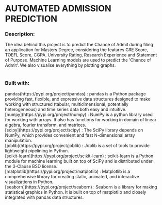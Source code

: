 <h1>AUTOMATED ADMISSION PREDICTION</h1>
<h3>Description:</h3>
The idea behind this project is to predict the Chance of Admit during filing an application for Masters Degree, considering the features GRE Score, TOEFL Score, CGPA, University Rating, Research Experience and Statement of Purpose. Machine Learning models are used to predict the 'Chance of Admit'. We also visualise everything by plotting graphs.</br></br>
<h3>Built with:</h3>
pandas(https://pypi.org/project/pandas) : pandas is a Python package providing fast, flexible, and expressive data structures designed to make working with structured (tabular, multidimensional, potentially heterogeneous) and time series data both easy and intuitive. </br>
[numpy](https://pypi.org/project/numpy) : NumPy is a python library used for working with arrays. It also has functions for working in domain of linear algebra, fourier transform, and matrices.</br>
[scipy](https://pypi.org/project/scipy) : The SciPy library depends on NumPy, which provides convenient and fast N-dimensional array manipulation.</br>
[joblib](https://pypi.org/project/joblib) : Joblib is a set of tools to provide lightweight pipelining in Python. </br>
[scikit-learn](https://pypi.org/project/scikit-learn) : scikit-learn is a Python module for machine learning built on top of SciPy and is distributed under the 3-Clause BSD license.</br>
[matplotlib](https://pypi.org/project/matplotlib) : Matplotlib is a comprehensive library for creating static, animated, and interactive visualizations in Python.</br>
[seaborn](https://pypi.org/project/seaborn) : Seaborn is a library for making statistical graphics in Python. It is built on top of matplotlib and closely integrated with pandas data structures.</br>
